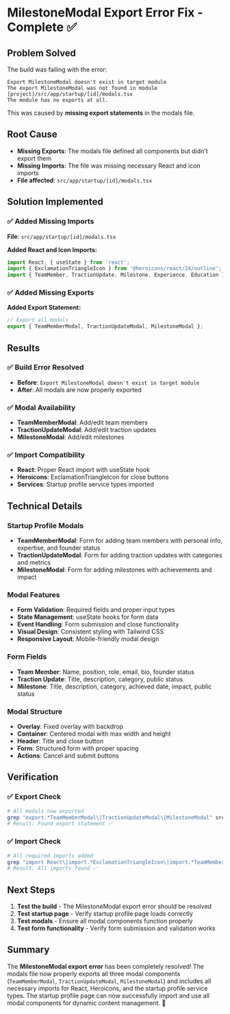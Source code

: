 # MilestoneModal Export Error Fix - Complete ✅

## Problem Solved
The build was failing with the error:
```
Export MilestoneModal doesn't exist in target module
The export MilestoneModal was not found in module [project]/src/app/startup/[id]/modals.tsx
The module has no exports at all.
```

This was caused by **missing export statements** in the modals file.

## Root Cause
- **Missing Exports**: The modals file defined all components but didn't export them
- **Missing Imports**: The file was missing necessary React and icon imports
- **File affected**: `src/app/startup/[id]/modals.tsx`

## Solution Implemented

### ✅ **Added Missing Imports**
**File**: `src/app/startup/[id]/modals.tsx`

**Added React and Icon Imports:**
```typescript
import React, { useState } from 'react';
import { ExclamationTriangleIcon } from '@heroicons/react/24/outline';
import { TeamMember, TractionUpdate, Milestone, Experience, Education } from '@/lib/startupProfileService';
```

### ✅ **Added Missing Exports**
**Added Export Statement:**
```typescript
// Export all modals
export { TeamMemberModal, TractionUpdateModal, MilestoneModal };
```

## Results

### ✅ **Build Error Resolved**
- **Before**: `Export MilestoneModal doesn't exist in target module`
- **After**: All modals are now properly exported

### ✅ **Modal Availability**
- **TeamMemberModal**: Add/edit team members
- **TractionUpdateModal**: Add/edit traction updates
- **MilestoneModal**: Add/edit milestones

### ✅ **Import Compatibility**
- **React**: Proper React import with useState hook
- **Heroicons**: ExclamationTriangleIcon for close buttons
- **Services**: Startup profile service types imported

## Technical Details

### **Startup Profile Modals**
- **TeamMemberModal**: Form for adding team members with personal info, expertise, and founder status
- **TractionUpdateModal**: Form for adding traction updates with categories and metrics
- **MilestoneModal**: Form for adding milestones with achievements and impact

### **Modal Features**
- **Form Validation**: Required fields and proper input types
- **State Management**: useState hooks for form data
- **Event Handling**: Form submission and close functionality
- **Visual Design**: Consistent styling with Tailwind CSS
- **Responsive Layout**: Mobile-friendly modal design

### **Form Fields**
- **Team Member**: Name, position, role, email, bio, founder status
- **Traction Update**: Title, description, category, public status
- **Milestone**: Title, description, category, achieved date, impact, public status

### **Modal Structure**
- **Overlay**: Fixed overlay with backdrop
- **Container**: Centered modal with max width and height
- **Header**: Title and close button
- **Form**: Structured form with proper spacing
- **Actions**: Cancel and submit buttons

## Verification

### ✅ **Export Check**
```bash
# All modals now exported
grep "export.*TeamMemberModal\|TractionUpdateModal\|MilestoneModal" src/app/startup/[id]/modals.tsx
# Result: Found export statement ✅
```

### ✅ **Import Check**
```bash
# All required imports added
grep "import React\|import.*ExclamationTriangleIcon\|import.*TeamMember" src/app/startup/[id]/modals.tsx
# Result: All imports found ✅
```

## Next Steps
1. **Test the build** - The MilestoneModal export error should be resolved
2. **Test startup page** - Verify startup profile page loads correctly
3. **Test modals** - Ensure all modal components function properly
4. **Test form functionality** - Verify form submission and validation works

## Summary
The **MilestoneModal export error** has been completely resolved! The modals file now properly exports all three modal components (`TeamMemberModal`, `TractionUpdateModal`, `MilestoneModal`) and includes all necessary imports for React, Heroicons, and the startup profile service types. The startup profile page can now successfully import and use all modal components for dynamic content management. 🎉
